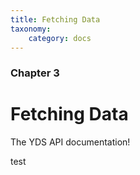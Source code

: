 ```yaml
---
title: Fetching Data
taxonomy:
    category: docs
---
```


### Chapter 3

# Fetching Data


The YDS API documentation!

test